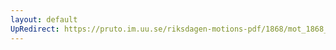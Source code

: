 ```yaml
---
layout: default
UpRedirect: https://pruto.im.uu.se/riksdagen-motions-pdf/1868/mot_1868__ak__2.pdf
---
```

